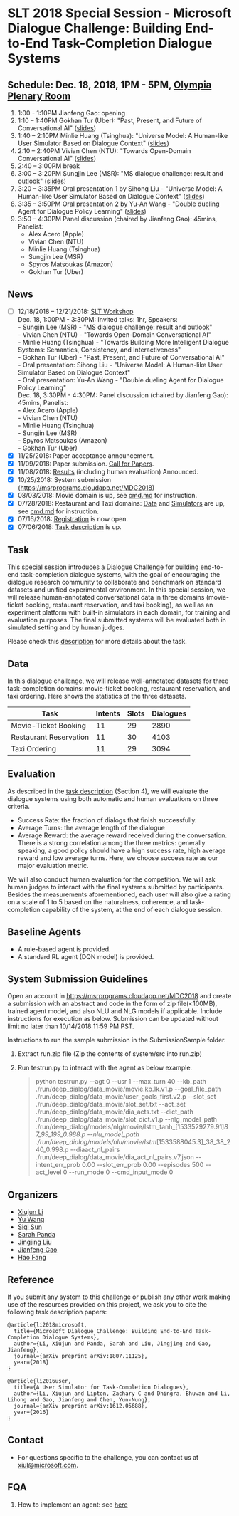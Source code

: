 # SLT 2018 Special Session - Microsoft Dialogue Challenge: Building End-to-End Task-Completion Dialogue Systems

## Schedule: Dec. 18, 2018, 1PM - 5PM,  [Olympia Plenary Room](http://www.slt2018.org/technical-programme/)
1.  1:00 - 1:10PM Jianfeng Gao: opening<br/>
2.  1:10 – 1:40PM Gokhan Tur (Uber): "Past, Present, and Future of Conversational AI" ([slides]())<br/>
3.  1:40 – 2:10PM Minlie Huang (Tsinghua): "Universe Model: A Human-like User Simulator Based on Dialogue Context" ([slides](./slides/2018-SLT-Tsinghua-MinlieHuang.pptx))<br/>
4.  2:10 – 2:40PM Vivian Chen (NTU): "Towards Open-Domain Conversational AI" ([slides](./slides/181217_SLT-MSChallenge_Vivian.pptx))<br/>
5.  2:40 – 3:00PM break<br/>
6.  3:00 – 3:20PM Sungjin Lee (MSR): "MS dialogue challenge: result and outlook" ([slides](./slides/MS_dialog_challenge_result_outlook_sungjin.pptx))<br/>
7.  3:20 – 3:35PM Oral presentation 1 by Sihong Liu - "Universe Model: A Human-like User Simulator Based on Dialogue Context" ([slides](./slides/Oral_ppt_sihong_liu.pptx))<br/>
8.  3:35 – 3:50PM Oral presentation 2 by Yu-An Wang - "Double dueling Agent for Dialogue Policy Learning" ([slides](./slides/Oral_slides_yu-an_wang.pptx))<br/>
9.  3:50 – 4:30PM Panel discussion (chaired by Jianfeng Gao): 45mins, Panelist:<br/>
    - Alex Acero (Apple)<br/>
    - Vivian Chen (NTU)<br/>
    - Minlie Huang (Tsinghua)<br/>
    - Sungjin Lee (MSR)<br/>
    - Spyros Matsoukas (Amazon)<br/>
    - Gokhan Tur (Uber)<br/>


## News
- [ ] 12/18/2018 – 12/21/2018: [SLT Workshop](http://www.slt2018.org/news/)<br/>
      Dec. 18, 1:00PM - 3:30PM: Invited talks: 1hr, Speakers: <br/>
        - Sungjin Lee (MSR) - "MS dialogue challenge: result and outlook"<br/>
        - Vivian Chen (NTU) - "Towards Open-Domain Conversational AI"<br/>
        - Minlie Huang (Tsinghua) - "Towards Building More Intelligent Dialogue Systems: Semantics, Consistency, and Interactiveness"<br/> 
        - Gokhan Tur (Uber) - "Past, Present, and Future of Conversational AI"<br/>
        - Oral presentation: Sihong Liu - "Universe Model: A Human-like User Simulator Based on Dialogue Context"<br/>
        - Oral presentation: Yu-An Wang - "Double dueling Agent for Dialogue Policy Learning"<br/>
      Dec. 18, 3:30PM - 4:30PM: Panel discussion (chaired by Jianfeng Gao): 45mins, Panelist: <br/>
        - Alex Acero (Apple)<br/>
        - Vivian Chen (NTU)<br/>
        - Minlie Huang (Tsinghua)<br/>
        - Sungjin Lee (MSR)<br/>
        - Spyros Matsoukas (Amazon)<br/>
        - Gokhan Tur (Uber)<br/>
- [x] 11/25/2018: Paper acceptance announcement.
- [x] 11/09/2018: Paper submission. [Call for Papers](https://github.com/xiul-msr/e2e_dialog_challenge/blob/master/SLT%202018%20-%20MS%20Dialogue%20Challenge%20-%20CFP.pdf).
- [x] 11/08/2018: [Results](https://xiul-msr.github.io/e2e_dialog_challenge/board/leaderboard) (including human evaluation) Announced.
- [x] 10/25/2018: System submission (https://msrprograms.cloudapp.net/MDC2018)
- [x] 08/03/2018: Movie domain is up, see [cmd.md](https://github.com/xiul-msr/e2e_dialog_challenge/blob/master/cmd.md) for instruction.
- [x] 07/28/2018: Restaurant and Taxi domains: [Data](https://github.com/xiul-msr/e2e_dialog_challenge/data/) and [Simulators](https://github.com/xiul-msr/e2e_dialog_challenge/system/) are up, see [cmd.md](https://github.com/xiul-msr/e2e_dialog_challenge/blob/master/cmd.md) for instruction.
- [x] 07/16/2018: [Registration](https://docs.google.com/forms/d/e/1FAIpQLScWl3BYiCLHjR2hGrkehx1kS53vvMTmQ2ktuvGNYSAtiQLSpw/viewform) is now open.
- [x] 07/06/2018: [Task description](https://github.com/xiul-msr/e2e_dialog_challenge/blob/master/microsoft-dialogue-challenge-slt2018.pdf) is up.

## Task
This special session introduces a Dialogue Challenge for building end-to-end task-completion dialogue systems, with the goal of encouraging the dialogue research community to collaborate and benchmark on standard datasets and unified experimental environment. In this special session, we will release human-annotated conversational data in three domains (movie-ticket booking, restaurant reservation, and taxi booking), as well as an experiment platform with built-in simulators in each domain, for training and evaluation purposes. The final submitted systems will be evaluated both in simulated setting and by human judges.

Please check this [description](https://github.com/xiul-msr/e2e_dialog_challenge/blob/master/microsoft-dialogue-challenge-slt2018.pdf) for more details about the task.

## Data
In this dialogue challenge, we will release well-annotated datasets for three task-completion domains: movie-ticket booking, restaurant reservation, and taxi ordering. Here shows the statistics of the three datasets.

|Task|Intents|Slots|Dialogues|
| -----| ----- | ----- | ----- |
|Movie-Ticket Booking|11|29|2890|
|Restaurant Reservation|11|30|4103|
|Taxi Ordering|11|29|3094|

## Evaluation
As described in the [task description](https://github.com/xiul-msr/e2e_dialog_challenge/blob/master/microsoft-dialogue-challenge-slt2018.pdf) (Section 4), we will evaluate the dialogue systems using both automatic and human evaluations on three criteria.
* Success Rate: the fraction of dialogs that finish successfully.
* Average Turns: the average length of the dialogue
* Average Reward: the average reward received during the conversation.
There is a strong correlation among the three metrics: generally speaking, a good policy should have a high success rate, high average reward and low average turns. Here, we choose success rate as our major evaluation metric.

We will also conduct human evaluation for the competition. We will ask human judges to interact with the final systems submitted by participants. Besides the measurements aforementioned, each user will also give a rating on a scale of 1 to 5 based on the naturalness, coherence, and task-completion capability of the system, at the end of each dialogue session.

## Baseline Agents
* A rule-based agent is provided.
* A standard RL agent (DQN model) is provided.

## System Submission Guidelines

Open an account in https://msrprograms.cloudapp.net/MDC2018 and create a submission with an abstract and code in the form of zip file(<100MB), trained agent model, and also NLU and NLG models if applicable. Include instructions for execution as below. Submission can be updated without limit no later than 10/14/2018 11:59 PM PST. 

Instructions to run the sample submission in the SubmissionSample folder.
1.	Extract run.zip file (Zip the contents of system/src into run.zip) 
2.	Run testrun.py to interact with the agent as below example. 

      > python testrun.py --agt 0 --usr 1 --max_turn 40 --kb_path ./run/deep_dialog/data_movie/movie.kb.1k.v1.p --goal_file_path ./run/deep_dialog/data_movie/user_goals_first.v2.p --slot_set ./run/deep_dialog/data_movie/slot_set.txt --act_set ./run/deep_dialog/data_movie/dia_acts.txt --dict_path ./run/deep_dialog/data_movie/slot_dict.v1.p --nlg_model_path ./run/deep_dialog/models/nlg/movie/lstm_tanh_[1533529279.91]_87_99_199_0.988.p --nlu_model_path ./run/deep_dialog/models/nlu/movie/lstm_[1533588045.3]_38_38_240_0.998.p --diaact_nl_pairs ./run/deep_dialog/data_movie/dia_act_nl_pairs.v7.json --intent_err_prob 0.00 --slot_err_prob 0.00 --episodes 500 --act_level 0 --run_mode 0 --cmd_input_mode 0

<!---
## Timeline
|Phase|Dates|
| ------ | -------------- |
|TBA|TBA|
|1. Development Phase|June 1 – Sept 9|
|1.1 Code (data extraction code, seq2seq baseline)|June 1|
|1.2 "Trial" data made available|June 18|
|1.3 Official training data made available| By July 1|
|2. Evaluation Phase|Sept 10 – 24|
|2.1 Test data made available|Sept 10|
 -->

## Organizers
* [Xiujun Li](https://www.microsoft.com/en-us/research/people/xiul/)
* [Yu Wang](https://www.linkedin.com/in/yu-wang-a95b2b1)
* [Siqi Sun](https://www.linkedin.com/in/siqi-sun)
* [Sarah Panda](https://www.linkedin.com/in/sarah-panda-7345267b)
* [Jingjing Liu](https://www.microsoft.com/en-us/research/people/jingjl/)
* [Jianfeng Gao](https://www.microsoft.com/en-us/research/people/jfgao/)
* [Hao Fang](https://www.linkedin.com/in/hao-fang-99778b25)

## Reference
If you submit any system to this challenge or publish any other work making use of the resources provided on this project, we ask you to cite the following task description papers:

```
@article{li2018microsoft,
  title={Microsoft Dialogue Challenge: Building End-to-End Task-Completion Dialogue Systems},
  author={Li, Xiujun and Panda, Sarah and Liu, Jingjing and Gao, Jianfeng},
  journal={arXiv preprint arXiv:1807.11125},
  year={2018}
}

@article{li2016user,
  title={A User Simulator for Task-Completion Dialogues},
  author={Li, Xiujun and Lipton, Zachary C and Dhingra, Bhuwan and Li, Lihong and Gao, Jianfeng and Chen, Yun-Nung},
  journal={arXiv preprint arXiv:1612.05688},
  year={2016}
}
```

## Contact
* For questions specific to the challenge, you can contact us at <xiul@microsoft.com>.

## FQA
1. How to implement an agent: see [here](https://github.com/xiul-msr/e2e_dialog_challenge/issues/1)
